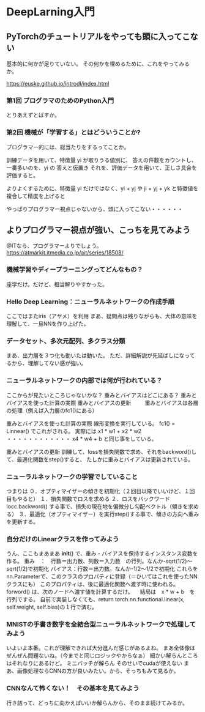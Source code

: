 # DeepLarning入門
## PyTorchのチュートリアルをやっても頭に入ってこない
  基本的に何かが足りていない。
  その何かを埋めるために、これをやってみるか。
  
  https://euske.github.io/introdl/index.html
  
### 第1回 プログラマのためのPython入門
  とりあえずとばすか。

### 第2回 機械が「学習する」とはどういうことか?
  プログラマー的には、総当たりをするってことか。
  
  訓練データを用いて、特徴量 yi が取りうる値別に、 答えの件数をカウントし、一番多いのを、yi の 答えと仮置き
  それを、評価データを用いて、正しさ具合を評価すると。

  よりよくするために、特徴量 yi だけではなく、yi + yj や ji + yj + yk と特徴値を複合して精度を上げると

  やっぱりプログラマー視点じゃないから、頭に入ってこない・・・・・・

## よりプログラマー視点が強い、こっちを見てみよう
  @ITなら、プログラマーよりでしょう。
  https://atmarkit.itmedia.co.jp/ait/series/18508/


### 機械学習やディープラーニングってどんなもの？
  座学だけ。だけど、相当解りやすかった。

### Hello Deep Learning：ニューラルネットワークの作成手順
  ここではまたiris（アヤメ）を利用
  まあ、疑問点は残りながらも、大体の意味を理解して、一旦NNを作り上げた。

### データセット、多次元配列、多クラス分類
  まあ、出力層を３つ化も動いたは動いた。
  ただ、詳細解説が先延ばしになってるから、理解してない感が強い。

### ニューラルネットワークの内部では何が行われている？
  ここからが見たいところじゃないかな？
    重みとバイアスはどこにある？
    重みとバイアスを使った計算の実際
    重みとバイアスの更新
　
　重みとバイアスは各層の処理（例えば入力層のfc1()にある）

  重みとバイアスを使った計算の実際
    線形変換を実行している。
    fc1() = Linnear() でこれがされる。
    実際には x1 * w1 + x2 * w2 ・・・・・・・・・・・・ x4 * w4 + b と同じ事をしている。
  
  重みとバイアスの更新
    訓練して、lossを損失関数で求め、それをbackword()して、最適化関数をstep()すると、
    たしかに重みとバイアスは更新されている。

### ニューラルネットワークの学習でしていること
  つまりは
  ０．オプティマイザーの傾きを初期化（２回目以降でいいけど、１回目もやると）
  １．損失関数でロスを求める
  ２．ロスをバックワードlocc.backword() する事で、損失の現在地を偏微分し勾配ベクトル（傾きを求める）
  ３．最適化（オプティマイザー）を実行step()する事で、傾きの方向へ重みを更新する。

### 自分だけのLinearクラスを作ってみよう
  うん、ここもまあまあ
  __init__() で、重み・バイアスを保持するインスタンス変数を作る。
    重み　：　行数＝出力数、列数＝入力数　の行列。なんか-sqrt(1/2)～sqrt(1/2)で初期化
    バイアス：行数＝出力数。なんか-1/2～1/2で初期化
    これらをnn.Parameterで、このクラスのプロパティに登録（＝ひいてはこれを使ったNNクラスにも）
    このプロパティは、後に最適化関数へ渡す時に使われる。
  forword() は、次のノードへ渡す値を計算するだけ。
  　結局は　x * w + b　を行列でする。
    自前で実装しなくても、return torch.nn.functional.linear(x, self.weight, self.bias)の１行で済む。

### MNISTの手書き数字を全結合型ニューラルネットワークで処理してみよう
  いよいよ本番。これが理解できれば大分進んだ感じがあるよね。
  まあ全体像はぜんぜん問題ないね。（今までと同じロジックやからなぁ）
  細かい解らんところはそれなりにあるけど。
    ミニバッチが解らん
    そのせいでcudaが使えない
  まあ、画像処理ならCNNの方が良いみたい。から、そっちもみて見るか。

### CNNなんて怖くない！　その基本を見てみよう
  行き詰って、どっちに向かえばいいか解らんから、そのまま続けてみるか。

